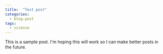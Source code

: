 ```yaml
---
title:  "Test post"
categories: 
  - blog-post
tags:
  - science
---
```


This is a sample post. I'm hoping this will work so I can make better posts in the future.